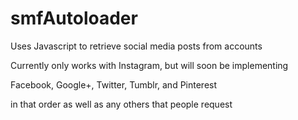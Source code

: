 # smfAutoloader
Uses Javascript to retrieve social media posts from accounts

Currently only works with Instagram, but will soon be implementing

Facebook,
Google+,
Twitter,
Tumblr,
and Pinterest

in that order as well as any others that people request